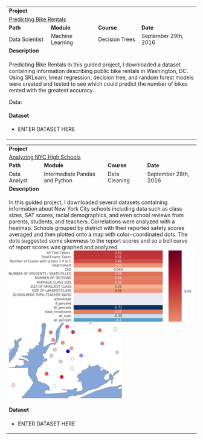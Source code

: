<table>
<tr></tr>
<tr>
<td colspan="4"><b>Project</b></td>
</tr>
<tr>
<td colspan="4">
<a href="https://github.com/BStaff1986/Dataquest-Assignments/tree/master/Guided%20Project%20-%20Predicting%20Bike%20Rentals">Predicting Bike Rentals</a>
</td>
</tr>
<tr>
<td><b>Path</b></td>
<td><b>Module</b></td>
<td><b>Course</b></td>
<td><b>Date</b></td>
</tr>
<tr>
<td>
Data Scientist
</td>
<td>
Machine Learning
</td>
<td>
Decision Trees
</td>
<td>
September 29th, 2016
</td>
</tr>
<tr>
<td colspan="4"><b>Description</b></td>
</tr>
<tr>
<td colspan="4">
<p>Predicting Bike Rentals In this guided project, I downloaded a dataset containing information describing public bike rentals in Washington, DC. Using SKLearn, linear regression, decision tree, and random forest models were created and tested to see which could predict the number of bikes rented with the greatest accuracy..</p>
<p>Data:</p>
</td>
</tr>
<tr>
<td colspan="4"><b>Dataset</b></td>
</tr>
<tr>
<td colspan="4">
<ul>
<li>ENTER DATASET HERE</li>
</ul>
</td>
</tr>
</table>


<table>
<tr></tr>
<tr>
<td colspan="4"><b>Project</b></td>
</tr>
<tr>
<td colspan="4">
<a href="https://github.com/BStaff1986/Dataquest-Assignments/tree/master/Guided%20Project%20-%20Analyzing%20NYC%20HS%20data">Analyzing NYC High Schools</a>
</td>
</tr>
<tr>
<td><b>Path</b></td>
<td><b>Module</b></td>
<td><b>Course</b></td>
<td><b>Date</b></td>
</tr>
<tr>
<td>
Data Analyst
</td>
<td>
Intermediate Pandas and Python
</td>
<td>
Data Cleaning
</td>
<td>
September 28th, 2016
</td>
</tr>
<tr>
<td colspan="4"><b>Description</b></td>
</tr>
<tr>
<td colspan="4">

In this guided project, I downloaded several datasets containing information about New York City schools including data such as class sizes, SAT scores, racial demographics, and even school reviews from parents, students, and teachers. Correlations were analyzed with a heatmap. Schools grouped by district with their reported safety scores averaged and then plotted onto a map with color-coordinated dots. The dots suggested some skewness to the report scores and so a bell curve of report scores was graphed and analyzed.
<img src="https://github.com/BStaff1986/Dataquest-Assignments/blob/master/Guided%20Project%20-%20Analyzing%20NYC%20HS%20data/images/heatmap.png">
<img src="https://github.com/BStaff1986/Dataquest-Assignments/blob/master/Guided%20Project%20-%20Analyzing%20NYC%20HS%20data/images/nyc.png"><br>
</td>
</tr>
<tr>
<td colspan="4"><b>Dataset</b></td>
</tr>
<tr>
<td colspan="4">
<ul>
<li>ENTER DATASET HERE</li>
</ul>
</td>
</tr>
</table>

    
